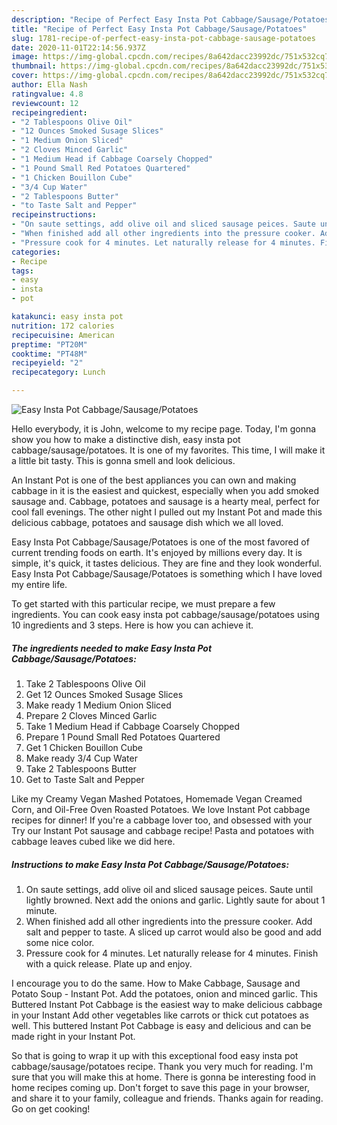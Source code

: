```yaml
---
description: "Recipe of Perfect Easy Insta Pot Cabbage/Sausage/Potatoes"
title: "Recipe of Perfect Easy Insta Pot Cabbage/Sausage/Potatoes"
slug: 1781-recipe-of-perfect-easy-insta-pot-cabbage-sausage-potatoes
date: 2020-11-01T22:14:56.937Z
image: https://img-global.cpcdn.com/recipes/8a642dacc23992dc/751x532cq70/easy-insta-pot-cabbagesausagepotatoes-recipe-main-photo.jpg
thumbnail: https://img-global.cpcdn.com/recipes/8a642dacc23992dc/751x532cq70/easy-insta-pot-cabbagesausagepotatoes-recipe-main-photo.jpg
cover: https://img-global.cpcdn.com/recipes/8a642dacc23992dc/751x532cq70/easy-insta-pot-cabbagesausagepotatoes-recipe-main-photo.jpg
author: Ella Nash
ratingvalue: 4.8
reviewcount: 12
recipeingredient:
- "2 Tablespoons Olive Oil"
- "12 Ounces Smoked Susage Slices"
- "1 Medium Onion Sliced"
- "2 Cloves Minced Garlic"
- "1 Medium Head if Cabbage Coarsely Chopped"
- "1 Pound Small Red Potatoes Quartered"
- "1 Chicken Bouillon Cube"
- "3/4 Cup Water"
- "2 Tablespoons Butter"
- "to Taste Salt and Pepper"
recipeinstructions:
- "On saute settings, add olive oil and sliced sausage peices. Saute until lightly browned. Next add the onions and garlic. Lightly saute for about 1 minute."
- "When finished add all other ingredients into the pressure cooker. Add salt and pepper to taste. A sliced up carrot would also be good and add some nice color."
- "Pressure cook for 4 minutes. Let naturally release for 4 minutes. Finish with a quick release. Plate up and enjoy."
categories:
- Recipe
tags:
- easy
- insta
- pot

katakunci: easy insta pot 
nutrition: 172 calories
recipecuisine: American
preptime: "PT20M"
cooktime: "PT48M"
recipeyield: "2"
recipecategory: Lunch

---
```



![Easy Insta Pot Cabbage/Sausage/Potatoes](https://img-global.cpcdn.com/recipes/8a642dacc23992dc/751x532cq70/easy-insta-pot-cabbagesausagepotatoes-recipe-main-photo.jpg)

Hello everybody, it is John, welcome to my recipe page. Today, I'm gonna show you how to make a distinctive dish, easy insta pot cabbage/sausage/potatoes. It is one of my favorites. This time, I will make it a little bit tasty. This is gonna smell and look delicious.

An Instant Pot is one of the best appliances you can own and making cabbage in it is the easiest and quickest, especially when you add smoked sausage and. Cabbage, potatoes and sausage is a hearty meal, perfect for cool fall evenings. The other night I pulled out my Instant Pot and made this delicious cabbage, potatoes and sausage dish which we all loved.

Easy Insta Pot Cabbage/Sausage/Potatoes is one of the most favored of current trending foods on earth. It's enjoyed by millions every day. It is simple, it's quick, it tastes delicious. They are fine and they look wonderful. Easy Insta Pot Cabbage/Sausage/Potatoes is something which I have loved my entire life.


To get started with this particular recipe, we must prepare a few ingredients. You can cook easy insta pot cabbage/sausage/potatoes using 10 ingredients and 3 steps. Here is how you can achieve it.

<!--inarticleads1-->

##### The ingredients needed to make Easy Insta Pot Cabbage/Sausage/Potatoes:

1. Take 2 Tablespoons Olive Oil
1. Get 12 Ounces Smoked Susage Slices
1. Make ready 1 Medium Onion Sliced
1. Prepare 2 Cloves Minced Garlic
1. Take 1 Medium Head if Cabbage Coarsely Chopped
1. Prepare 1 Pound Small Red Potatoes Quartered
1. Get 1 Chicken Bouillon Cube
1. Make ready 3/4 Cup Water
1. Take 2 Tablespoons Butter
1. Get to Taste Salt and Pepper


Like my Creamy Vegan Mashed Potatoes, Homemade Vegan Creamed Corn, and Oil-Free Oven Roasted Potatoes. We love Instant Pot cabbage recipes for dinner! If you&#39;re a cabbage lover too, and obsessed with your Try our Instant Pot sausage and cabbage recipe! Pasta and potatoes with cabbage leaves cubed like we did here. 

<!--inarticleads2-->

##### Instructions to make Easy Insta Pot Cabbage/Sausage/Potatoes:

1. On saute settings, add olive oil and sliced sausage peices. Saute until lightly browned. Next add the onions and garlic. Lightly saute for about 1 minute.
1. When finished add all other ingredients into the pressure cooker. Add salt and pepper to taste. A sliced up carrot would also be good and add some nice color.
1. Pressure cook for 4 minutes. Let naturally release for 4 minutes. Finish with a quick release. Plate up and enjoy.


I encourage you to do the same. How to Make Cabbage, Sausage and Potato Soup - Instant Pot. Add the potatoes, onion and minced garlic. This Buttered Instant Pot Cabbage is the easiest way to make delicious cabbage in your Instant Add other vegetables like carrots or thick cut potatoes as well. This buttered Instant Pot Cabbage is easy and delicious and can be made right in your Instant Pot. 

So that is going to wrap it up with this exceptional food easy insta pot cabbage/sausage/potatoes recipe. Thank you very much for reading. I'm sure that you will make this at home. There is gonna be interesting food in home recipes coming up. Don't forget to save this page in your browser, and share it to your family, colleague and friends. Thanks again for reading. Go on get cooking!
